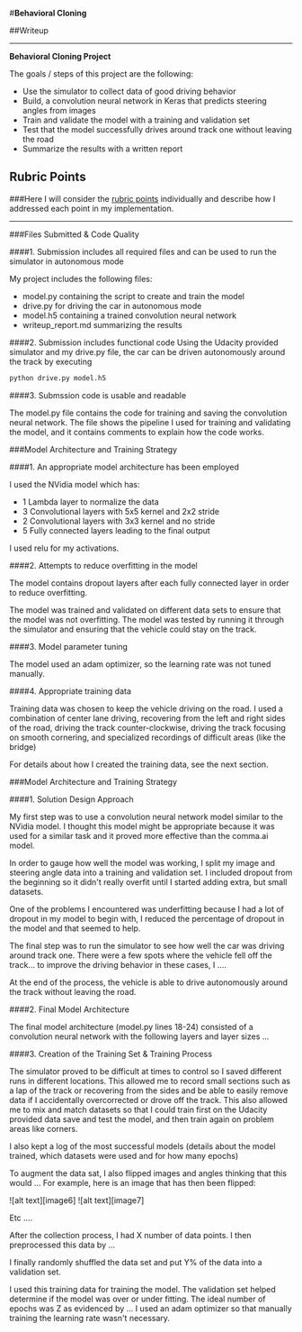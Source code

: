 #**Behavioral Cloning** 

##Writeup

---

**Behavioral Cloning Project**

The goals / steps of this project are the following:
* Use the simulator to collect data of good driving behavior
* Build, a convolution neural network in Keras that predicts steering angles from images
* Train and validate the model with a training and validation set
* Test that the model successfully drives around track one without leaving the road
* Summarize the results with a written report


## Rubric Points
###Here I will consider the [rubric points](https://review.udacity.com/#!/rubrics/432/view) individually and describe how I addressed each point in my implementation.  

---
###Files Submitted & Code Quality

####1. Submission includes all required files and can be used to run the simulator in autonomous mode

My project includes the following files:
* model.py containing the script to create and train the model
* drive.py for driving the car in autonomous mode
* model.h5 containing a trained convolution neural network 
* writeup_report.md summarizing the results

####2. Submission includes functional code
Using the Udacity provided simulator and my drive.py file, the car can be driven autonomously around the track by executing 
```sh
python drive.py model.h5
```

####3. Submssion code is usable and readable

The model.py file contains the code for training and saving the convolution neural network. The file shows the pipeline I used for training and validating the model, and it contains comments to explain how the code works.

###Model Architecture and Training Strategy

####1. An appropriate model architecture has been employed

I used the NVidia model which has:
* 1 Lambda layer to normalize the data
* 3 Convolutional layers with 5x5 kernel and 2x2 stride
* 2 Convolutional layers with 3x3 kernel and no stride
* 5 Fully connected layers leading to the final output

I used relu for my activations.

####2. Attempts to reduce overfitting in the model

The model contains dropout layers after each fully connected layer in order to reduce overfitting.

The model was trained and validated on different data sets to ensure that the model was not overfitting. The model was tested by running it through the simulator and ensuring that the vehicle could stay on the track.

####3. Model parameter tuning

The model used an adam optimizer, so the learning rate was not tuned manually.

####4. Appropriate training data

Training data was chosen to keep the vehicle driving on the road. I used a combination of center lane driving, recovering from the left and right sides of the road, driving the track counter-clockwise, driving the track focusing on smooth cornering, and specialized recordings of difficult areas (like the bridge)

For details about how I created the training data, see the next section. 

###Model Architecture and Training Strategy

####1. Solution Design Approach



My first step was to use a convolution neural network model similar to the NVidia model. I thought this model might be appropriate because it was used for a similar task and it proved more effective than the comma.ai model.

In order to gauge how well the model was working, I split my image and steering angle data into a training and validation set. I included dropout from the beginning so it didn't really overfit until I started adding extra, but small datasets.

One of the problems I encountered was underfitting because I had a lot of dropout in my model to begin with, I reduced the percentage of dropout in the model and that seemed to help.

The final step was to run the simulator to see how well the car was driving around track one. There were a few spots where the vehicle fell off the track... to improve the driving behavior in these cases, I ....

At the end of the process, the vehicle is able to drive autonomously around the track without leaving the road.

####2. Final Model Architecture

The final model architecture (model.py lines 18-24) consisted of a convolution neural network with the following layers and layer sizes ...

####3. Creation of the Training Set & Training Process

The simulator proved to be difficult at times to control so I saved different runs in different locations.  This allowed me to record small sections such as a lap of the track or recovering from the sides and be able to easily remove data if I accidentally overcorrected or drove off the track.  This also allowed me to mix and match datasets so that I could train first on the Udacity provided data save and test the model, and then train again on problem areas like corners.  

I also kept a log of the most successful models (details about the model trained, which datasets were used and for how many epochs)

To augment the data sat, I also flipped images and angles thinking that this would ... For example, here is an image that has then been flipped:

![alt text][image6]
![alt text][image7]

Etc ....

After the collection process, I had X number of data points. I then preprocessed this data by ...


I finally randomly shuffled the data set and put Y% of the data into a validation set. 

I used this training data for training the model. The validation set helped determine if the model was over or under fitting. The ideal number of epochs was Z as evidenced by ... I used an adam optimizer so that manually training the learning rate wasn't necessary.
